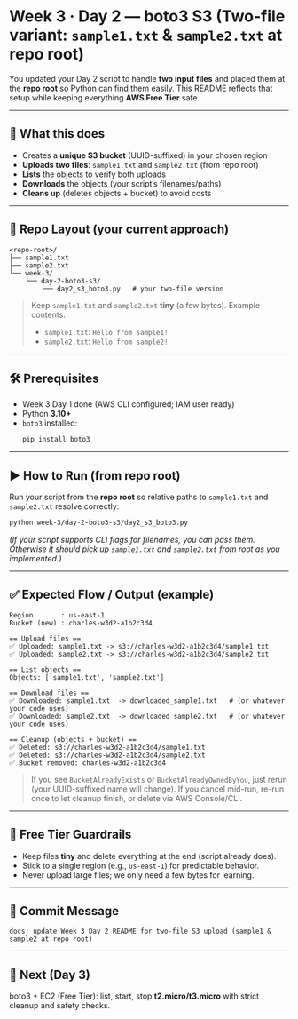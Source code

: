 
# Week 3 · Day 2 — boto3 S3 (Two-file variant: `sample1.txt` & `sample2.txt` at repo root)

You updated your Day 2 script to handle **two input files** and placed them at the **repo root** so Python can find them easily.
This README reflects that setup while keeping everything **AWS Free Tier** safe.

---

## 🎯 What this does
- Creates a **unique S3 bucket** (UUID-suffixed) in your chosen region
- **Uploads two files**: `sample1.txt` and `sample2.txt` (from repo root)
- **Lists** the objects to verify both uploads
- **Downloads** the objects (your script’s filenames/paths)
- **Cleans up** (deletes objects + bucket) to avoid costs

---

## 📁 Repo Layout (your current approach)
```
<repo-root>/
├── sample1.txt
├── sample2.txt
└── week-3/
    └── day-2-boto3-s3/
        └── day2_s3_boto3.py   # your two-file version
```

> Keep `sample1.txt` and `sample2.txt` **tiny** (a few bytes). Example contents:
> - `sample1.txt`: `Hello from sample1!`
> - `sample2.txt`: `Hello from sample2!`

---

## 🛠 Prerequisites
- Week 3 Day 1 done (AWS CLI configured; IAM user ready)
- Python **3.10+**
- `boto3` installed:
  ```bash
  pip install boto3
  ```

---

## ▶️ How to Run (from repo root)
Run your script from the **repo root** so relative paths to `sample1.txt` and `sample2.txt` resolve correctly:
```bash
python week-3/day-2-boto3-s3/day2_s3_boto3.py
```
*(If your script supports CLI flags for filenames, you can pass them. Otherwise it should pick up `sample1.txt` and `sample2.txt` from root as you implemented.)*

---

## ✅ Expected Flow / Output (example)
```
Region       : us-east-1
Bucket (new) : charles-w3d2-a1b2c3d4

== Upload files ==
✅ Uploaded: sample1.txt -> s3://charles-w3d2-a1b2c3d4/sample1.txt
✅ Uploaded: sample2.txt -> s3://charles-w3d2-a1b2c3d4/sample2.txt

== List objects ==
Objects: ['sample1.txt', 'sample2.txt']

== Download files ==
✅ Downloaded: sample1.txt  -> downloaded_sample1.txt   # (or whatever your code uses)
✅ Downloaded: sample2.txt  -> downloaded_sample2.txt   # (or whatever your code uses)

== Cleanup (objects + bucket) ==
✅ Deleted: s3://charles-w3d2-a1b2c3d4/sample1.txt
✅ Deleted: s3://charles-w3d2-a1b2c3d4/sample2.txt
✅ Bucket removed: charles-w3d2-a1b2c3d4
```

> If you see `BucketAlreadyExists` or `BucketAlreadyOwnedByYou`, just rerun (your UUID-suffixed name will change).
> If you cancel mid-run, re-run once to let cleanup finish, or delete via AWS Console/CLI.

---

## 🧹 Free Tier Guardrails
- Keep files **tiny** and delete everything at the end (script already does).
- Stick to a single region (e.g., `us-east-1`) for predictable behavior.
- Never upload large files; we only need a few bytes for learning.

---

## 🧾 Commit Message
```
docs: update Week 3 Day 2 README for two-file S3 upload (sample1 & sample2 at repo root)
```

---

## 🧭 Next (Day 3)
boto3 + EC2 (Free Tier): list, start, stop **t2.micro/t3.micro** with strict cleanup and safety checks.